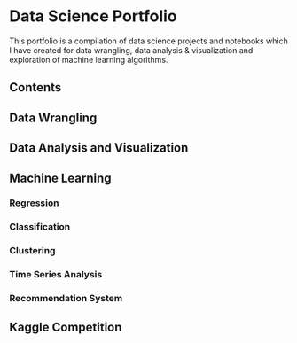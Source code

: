 # Data Science Portfolio

This portfolio is a compilation of data science projects and notebooks which I have created for data wrangling, data analysis & visualization and exploration of machine learning algorithms.

## Contents

## Data Wrangling
## Data Analysis and Visualization
## Machine Learning
### Regression
### Classification
### Clustering
### Time Series Analysis
### Recommendation System
## Kaggle Competition
